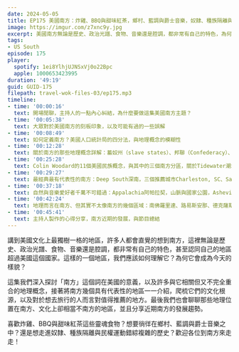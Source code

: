 ```yaml
---
date: 2024-05-05
title: EP175 美國南方：炸雞、BBQ與甜味紅茶，鄉村、藍調與爵士音樂，奴隸、種族隔離與民權運動，到底什麼是「南方」？
image: https://imgur.com/z7xnc9y.jpg
excerpt: 美國南方無論是歷史、政治光譜、食物、音樂還是腔調，都非常有自己的特色，為何它會成為今天的樣貌？這集我們深入探討「南方」這個詞的意義、南方的不同區域特色，以及值得一遊的旅行地點推薦！
tags:
- US South
episode: 175
player:
  spotify: 1ei8YlhjUJNSxVj0o22Bpc
  apple: 1000653423995
duration: '49:19'
guid: GUID-175
filepath: travel-wok-files-03/ep175.mp3
timeline:
- time: '00:00:16'
  text: 開場閒聊，主持人的一點內心糾結，為什麼要做這集美國南方主題？
- time: '00:05:38'
  text: 大眾對於美國南方的刻板印象，以及可能有過的一些誤解
- time: '00:08:49'
  text: 如何定義南方？美國人口統計局的四分法，與地理概念的模糊性
- time: '00:12:28'
  text: 關於南方的那些地理概念詳解：蓄奴州（slave states）、邦聯（Confederacy）、黑人帶（Black Belt）、聖經帶（Bible Belt）、甜茶線（Sweet Tea Line），與南方英語腔調
- time: '00:25:28'
  text: Colin Woodard的11個美國民族概念，與其中的三個南方分區，關於Tidewater潮水區
- time: '00:29:27'
  text: 最經典最有代表性的南方：Deep South深南，三個推薦城市Charleston, SC、Savannah, GA、St Augustine, FL
- time: '00:37:18'
  text: 自然與音樂愛好者千萬不可錯過：Appalachia阿帕拉契，山脈與國家公園，Asheville, NC、Nashville, TN、Memphis, TN
- time: '00:42:24'
  text: 地理而言在南方、但其實不太像南方的幾個區域：南佛羅里達、路易斯安那、德克薩斯，與奧克拉荷馬
- time: '00:45:41'
  text: 主持人製作的心得分享，南方近期的發展，與節目總結
---
```

講到美國文化上最獨樹一格的地區，許多人都會直覺的想到南方，這裡無論是歷史、政治光譜、食物、音樂還是腔調，都非常有自己的特色，甚至認同自己的地區超過美國這個國家。這樣的一個地區，我們應該如何理解它？為何它會成為今天的樣貌？

這集我們深入探討「南方」這個詞在美國的意義，以及許多與它相關但又不完全重合的地理概念，接著將南方幾個具有代表性的地區一一介紹，爬梳它們的文化根源，以及對於想去旅行的人而言對值得推薦的地方。最後我們也會聊聊那些地理位置在南方、文化上卻相當不南方的地區，並且分享近期南方的發展趨勢。

喜歡炸雞、BBQ與甜味紅茶這些靈魂食物？想要徜徉在鄉村、藍調與爵士音樂之中？還是想走進奴隸、種族隔離與民權運動錯綜複雜的歷史？歡迎各位到南方來走走！
